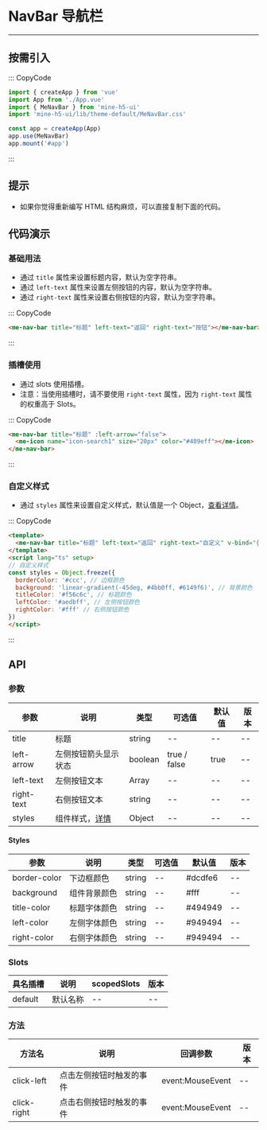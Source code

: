 # NavBar 导航栏

---

## 按需引入

::: CopyCode

```JavaScript
import { createApp } from 'vue'
import App from './App.vue'
import { MeNavBar } from 'mine-h5-ui'
import 'mine-h5-ui/lib/theme-default/MeNavBar.css'

const app = createApp(App)
app.use(MeNavBar)
app.mount('#app')
```

:::

## 提示

- 如果你觉得重新编写 HTML 结构麻烦，可以直接复制下面的代码。

## 代码演示

### 基础用法

- 通过 `title` 属性来设置标题内容，默认为空字符串。
- 通过 `left-text` 属性来设置左侧按钮的内容，默认为空字符串。
- 通过 `right-text` 属性来设置右侧按钮的内容，默认为空字符串。

::: CopyCode

```HTML
<me-nav-bar title="标题" left-text="返回" right-text="按钮"></me-nav-bar>
```

:::

### 插槽使用

- 通过 slots 使用插槽。
- 注意：当使用插槽时，请不要使用 `right-text` 属性，因为 `right-text` 属性的权重高于 Slots。

::: CopyCode

```HTML
<me-nav-bar title="标题" :left-arrow="false">
  <me-icon name="icon-search1" size="20px" color="#409eff"></me-icon>
</me-nav-bar>
```

:::

### 自定义样式

- 通过 `styles` 属性来设置自定义样式，默认值是一个 Object，[查看详情](#Styles)。

::: CopyCode

```HTML
<template>
  <me-nav-bar title="标题" left-text="返回" right-text="自定义" v-bind="{ styles }"></me-nav-bar>
</template>
<script lang="ts" setup>
// 自定义样式
const styles = Object.freeze({
  borderColor: '#ccc', // 边框颜色
  background: 'linear-gradient(-45deg, #4bb0ff, #6149f6)', // 背景颜色
  titleColor: '#f56c6c', // 标题颜色
  leftColor: '#aedbff', // 左侧按钮颜色
  rightColor: '#fff' // 右侧按钮颜色
})
</script>
```

:::

## API

### 参数

| 参数       | 说明                      | 类型    | 可选值       | 默认值 | 版本 |
| ---------- | ------------------------- | ------- | ------------ | ------ | ---- |
| title      | 标题                      | string  | --           | --     | --   |
| left-arrow | 左侧按钮箭头显示状态      | boolean | true / false | true   | --   |
| left-text  | 左侧按钮文本              | Array   | --           | --     | --   |
| right-text | 右侧按钮文本              | string  | --           | --     | --   |
| styles     | 组件样式，[详情](#Styles) | Object  | --           | --     | --   |

<h4 id="Styles">Styles</h4>

| 参数         | 说明         | 类型   | 可选值 | 默认值  | 版本 |
| ------------ | ------------ | ------ | ------ | ------- | ---- |
| border-color | 下边框颜色   | string | --     | #dcdfe6 | --   |
| background   | 组件背景颜色 | string | --     | #fff    | --   |
| title-color  | 标题字体颜色 | string | --     | #494949 | --   |
| left-color   | 左侧字体颜色 | string | --     | #949494 | --   |
| right-color  | 右侧字体颜色 | string | --     | #949494 | --   |

### Slots

| 具名插槽 | 说明     | scopedSlots | 版本 |
| -------- | -------- | ----------- | ---- |
| default  | 默认名称 | --          | --   |

### 方法

| 方法名      | 说明                     | 回调参数         | 版本 |
| ----------- | ------------------------ | ---------------- | ---- |
| click-left  | 点击左侧按钮时触发的事件 | event:MouseEvent | --   |
| click-right | 点击右侧按钮时触发的事件 | event:MouseEvent | --   |

